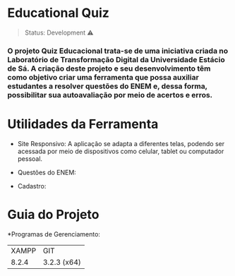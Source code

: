 <h1>Educational Quiz</h1>

> Status: Development ⚠️

### O projeto Quiz Educacional trata-se de uma iniciativa criada no Laboratório de Transformação Digital da Universidade Estácio de Sá. A criação deste projeto e seu desenvolvimento têm como objetivo criar uma ferramenta que possa auxiliar estudantes a resolver questões do ENEM e, dessa forma, possibilitar sua autoavaliação por meio de acertos e erros.

<h1>Utilidades da Ferramenta</h1>

+ Site Responsivo: A aplicação se adapta a diferentes telas, podendo ser acessada por meio de dispositivos como celular, tablet ou computador pessoal.

+ Questões do ENEM:

+ Cadastro:

<h1>Guia do Projeto</h1>

*Programas de Gerenciamento:
<table>
  <tr>
    <td>XAMPP</td>
    <td>GIT</td>
  </tr>
  <tr>
    <td>8.2.4</td>
    <td>3.2.3 (x64)</td>
  </tr>
</table>


